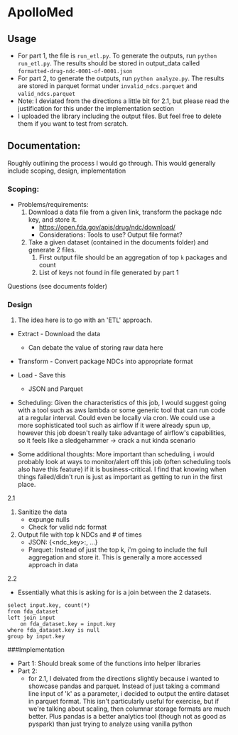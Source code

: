 # ApolloMed
## Usage
- For part 1, the file is `run_etl.py`. To generate the outputs, run `python run_etl.py`. The results should be stored in output_data called `formatted-drug-ndc-0001-of-0001.json`
- For part 2, to generate the outputs, run `python analyze.py`. The results are stored in parquet format under `invalid_ndcs.parquet` and `valid_ndcs.parquet`
- Note: I deviated from the directions a little bit for 2.1, but please read the justification for this under the implementation section
- I uploaded the library including the output files. But feel free to delete them if you want to test from scratch. 
## Documentation:
Roughly outlining the process I would go through. This would generally include scoping, design, implementation
### Scoping:

- Problems/requirements:
    1. Download a data file from a given link, transform the package ndc key, and store it.
        - https://open.fda.gov/apis/drug/ndc/download/
        - Considerations: Tools to use? Output file format?
    2. Take a given dataset (contained in the documents folder) and generate 2 files. 
        1. First output file should be an aggregation of top `k` packages and count
        2. List of keys not found in file generated by part 1

Questions (see documents folder)

### Design
1. The idea here is to go with an 'ETL' approach.
- Extract - Download the data
  - Can debate the value of storing raw data here
- Transform - Convert package NDCs into appropriate format
- Load - Save this
    - JSON and Parquet
    
- Scheduling: Given the characteristics of this job, I would suggest going with a tool such as aws lambda or some generic tool that can run code at a regular interval. Could even be locally via cron. We could use a more sophisticated tool such as airflow if it were already spun up, however this job doesn't really take advantage of airflow's capabilities, so it feels like a sledgehammer -> crack a nut kinda scenario
- Some additional thoughts: More important than scheduling, i would probably look at ways to monitor/alert off this job (often scheduling tools also have this feature) if it is business-critical. I find that knowing when things failed/didn't run is just as important as getting to run in the first place.

2.1
1. Sanitize the data
    - expunge nulls
    - Check for valid ndc format
2. Output file with top k NDCs and # of times
    - JSON: {<ndc_key>:<count>, ...}
    - Parquet: Instead of just the top k, i'm going to include the full aggregation and store it. This is generally a more accessed approach in data

2.2
- Essentially what this is asking for is a join between the 2 datasets.
```buildoutcfg
select input.key, count(*)
from fda_dataset 
left join input
    on fda_dataset.key = input.key
where fda_dataset.key is null
group by input.key
```

###Implementation
- Part 1: Should break some of the functions into helper libraries
- Part 2:
    - for 2.1, I deivated from the directions slightly because i wanted to showcase pandas and parquet. Instead of just taking a command line input of 'k' as a parameter, i decided to output the entire dataset in parquet format. This isn't particularly useful for exercise, but if we're talking about scaling, then columnar storage formats are much better. Plus pandas is a better analytics tool (though not as good as pyspark) than just trying to analyze using vanilla python
